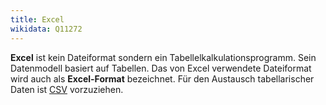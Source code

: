 ```yaml
---
title: Excel
wikidata: Q11272
---
```


**Excel** ist kein Dateiformat sondern ein Tabellelkalkulationsprogramm. Sein
Datenmodell basiert auf Tabellen. Das von Excel verwendete Dateiformat wird
auch als **Excel-Format** bezeichnet. Für den Austausch tabellarischer Daten
ist [CSV](csv) vorzuziehen.
